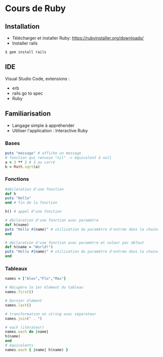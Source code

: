 # Cours de Ruby
## Installation
- Télécharger et installer Ruby: https://rubyinstaller.org/downloads/
- Installer rails
````console
$ gem install rails
````

## IDE
Visual Studio Code, extensions :
- erb
- rails go to spec
- Ruby

## Familiarisation
- Langage simple à appréhender
- Utiliser l'application : Interactive Ruby

### Bases
````rb
puts "message" # affiche un message
# fonction qui renvoie "nil" -> équivalent à null
a = 3 ** 2 # 3 au carré
b = Math.sqrt(a)
````

### Fonctions
````rb
#déclaration d'une fonction
def h
puts "Hello"
end # fin de la fonction

h() # appel d'une fonction

# déclaration d'une fonction avec paramètre
def h(name) 
puts "Hello #{name}" # utilisation du paramètre d'entrée dans la chaine
end

# déclaration d'une fonction avec paramètre et valeur par défaut
def h(name = "World!") 
puts "Hello #{name}" # utilisation du paramètre d'entrée dans la chaine
end
````

### Tableaux
````rb
names = ["Alex","Flo","Max"]

# Récupère le 1er élément du tableau
names.first()

# Dernier élément
names.last()

# transformation en string avec séparateur
names.join(" . ")

# each (itérateur)
names.each do |name|
h(name)
end
# équivalents
names.each { |name| h(name) }


````

